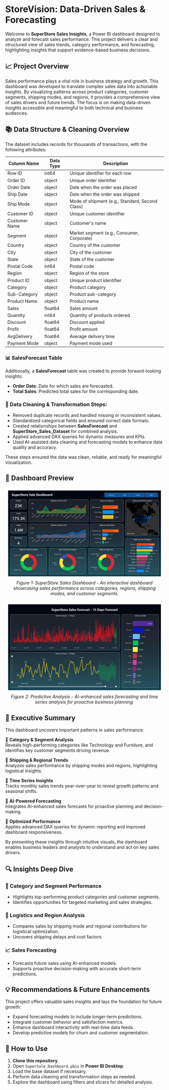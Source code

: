  # StoreVision: Data-Driven Sales & Forecasting

 Welcome to **SuperStore Sales Insights**, a Power BI dashboard designed to analyze and forecast sales performance. This project delivers a clear and structured view of sales trends, category performance, and forecasting, highlighting insights that support evidence-based business decisions.

## 📈 Project Overview

Sales performance plays a vital role in business strategy and growth. This dashboard was developed to translate complex sales data into actionable insights. By visualizing patterns across product categories, customer segments, shipping modes, and regions, it provides a comprehensive view of sales drivers and future trends. The focus is on making data-driven insights accessible and meaningful to both technical and business audiences.

## 📚 Data Structure & Cleaning Overview

The dataset includes records for thousands of transactions, with the following attributes:

| Column Name              | Data Type | Description |
|---------------------------|-----------|-------------|
| Row ID                    | int64     | Unique identifier for each row |
| Order ID                  | object    | Unique order identifier |
| Order Date                | object    | Date when the order was placed |
| Ship Date                 | object    | Date when the order was shipped |
| Ship Mode                 | object    | Mode of shipment (e.g., Standard, Second Class) |
| Customer ID               | object    | Unique customer identifier |
| Customer Name             | object    | Customer's name |
| Segment                   | object    | Market segment (e.g., Consumer, Corporate) |
| Country                   | object    | Country of the customer |
| City                      | object    | City of the customer |
| State                     | object    | State of the customer |
| Postal Code               | int64     | Postal code |
| Region                    | object    | Region of the store |
| Product ID                | object    | Unique product identifier |
| Category                  | object    | Product category |
| Sub-Category              | object    | Product sub-category |
| Product Name              | object    | Product name |
| Sales                     | float64   | Sales amount |
| Quantity                  | int64     | Quantity of products ordered |
| Discount                  | float64   | Discount applied |
| Profit                    | float64   | Profit amount |
| AvgDelivery               | float64   | Average delivery time |
| Payment Mode              | object    | Payment mode used |

### 📊 SalesForecast Table
Additionally, a **SalesForecast** table was created to provide forward-looking insights:
- **Order Date**: Date for which sales are forecasted.
- **Total Sales**: Predicted total sales for the corresponding date.

### 🧹 Data Cleaning & Transformation Steps:
- Removed duplicate records and handled missing or inconsistent values.
- Standardized categorical fields and ensured correct date formats.
- Created relationships between **SalesForecast** and **SuperStore_Sales_Dataset** for combined analysis.
- Applied advanced DAX queries for dynamic measures and KPIs.
- Used AI-assisted data cleaning and forecasting models to enhance data quality and accuracy.

These steps ensured the data was clean, reliable, and ready for meaningful visualization.

## 📸 Dashboard Preview
<p align="center">
  <img src="1_SuperSale_Dashboard_pg1.jpg">
  <br><em>Figure 1: SuperStore Sales Dashboard - An interactive dashboard showcasing sales performance across categories, regions, shipping modes, and customer segments.</em>
  <br><br>
  <img src="2_SuperSale_Dashboard_pg2.jpg">
  <br><em>Figure 2: Predictive Analysis - AI-enhanced sales forecasting and time series analysis for proactive business planning.</em>
</p>


## 📅 Executive Summary

This dashboard uncovers important patterns in sales performance:

🔹 **Category & Segment Analysis**  
Reveals high-performing categories like Technology and Furniture, and identifies key customer segments driving revenue.

🔹 **Shipping & Regional Trends**  
Analyzes sales performance by shipping modes and regions, highlighting logistical insights.

🔹 **Time Series Insights**  
Tracks monthly sales trends year-over-year to reveal growth patterns and seasonal shifts.

🔹 **AI-Powered Forecasting**  
Integrates AI-enhanced sales forecasts for proactive planning and decision-making.

🔹 **Optimized Performance**  
Applies advanced DAX queries for dynamic reporting and improved dashboard responsiveness.

By presenting these insights through intuitive visuals, the dashboard enables business leaders and analysts to understand and act on key sales drivers.

## 🔍 Insights Deep Dive

### 🎯 Category and Segment Performance
- Highlights top-performing product categories and customer segments.
- Identifies opportunities for targeted marketing and sales strategies.

### 🚚 Logistics and Region Analysis
- Compares sales by shipping mode and regional contributions for logistical optimization.
- Uncovers shipping delays and cost factors.

### 📈 Sales Forecasting
- Forecasts future sales using AI-enhanced models.
- Supports proactive decision-making with accurate short-term predictions.

## 💡 Recommendations & Future Enhancements

This project offers valuable sales insights and lays the foundation for future growth:

- Expand forecasting models to include longer-term predictions.
- Integrate customer behavior and satisfaction metrics.
- Enhance dashboard interactivity with real-time data feeds.
- Develop predictive models for churn and customer segmentation.

## 🚀 How to Use
1. **Clone this repository**.
2. Open `SuperSale_Dashboard.pbix` in **Power BI Desktop**.
3. Load the base dataset if necessary.
4. Perform data cleaning and transformation steps as needed.
5. Explore the dashboard using filters and slicers for detailed analysis.
